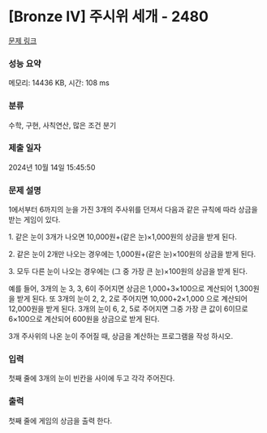 # [Bronze IV] 주시위 세개 - 2480 

[문제 링크](https://www.acmicpc.net/problem/2480) 

### 성능 요약

메모리: 14436 KB, 시간: 108 ms

### 분류

수학, 구현, 사칙연산, 많은 조건 분기

### 제출 일자

2024년 10월 14일 15:45:50

### 문제 설명

<p>1에서부터 6까지의 눈을 가진 3개의 주사위를 던져서 다음과 같은 규칙에 따라 상금을 받는 게임이 있다.</p>
<p>1. 같은 눈이 3개가 나오면 10,000원+(같은 눈)×1,000원의 상금을 받게 된다.</p>
<p>2. 같은 눈이 2개만 나오는 경우에는 1,000원+(같은 눈)×100원의 상금을 받게 된다.</p>
<p>3. 모두 다른 눈이 나오는 경우에는 (그 중 가장 큰 눈)×100원의 상금을 받게 된다.</p>
<p>예를 들어, 3개의 눈 3, 3, 6이 주어지면 상금은 1,000+3×100으로 계산되어 1,300원을 받게 된다. 또 3개의 눈이 2, 2, 2로 주어지면 10,000+2×1,000 으로 계산되어 12,000원을 받게 된다. 3개의 눈이 6, 2, 5로 주어지면 그중 가장 큰 값이 6이므로 6×100으로 계산되어 600원을 상금으로 받게 된다.</p>
<p>3개 주사위의 나온 눈이 주어질 때, 상금을 계산하는 프로그램을 작성 하시오.</p>

### 입력 

 <p>첫째 줄에 3개의 눈이 빈칸을 사이에 두고 각각 주어진다.</p>

### 출력 

 <p>첫째 줄에 게임의 상금을 출력 한다.</p>

